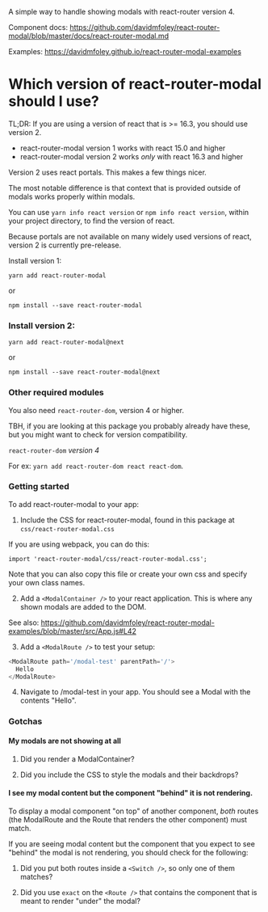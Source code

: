 A simple way to handle showing modals with react-router version 4.

Component docs: https://github.com/davidmfoley/react-router-modal/blob/master/docs/react-router-modal.md

Examples: https://davidmfoley.github.io/react-router-modal-examples

# Which version of react-router-modal should I use?

TL;DR: If you are using a version of react that is >= 16.3, you should use version 2.

- react-router-modal version 1 works with react 15.0 and higher
- react-router-modal version 2 works *only* with react 16.3 and higher

Version 2 uses react portals. This makes a few things nicer.

The most notable difference is that context that is provided outside of modals works properly within modals.

You can use `yarn info react version` or `npm info react version`, within your project directory, to find the version of react.

Because portals are not available on many widely used versions of react, version 2 is currently pre-release.

Install version 1:

`yarn add react-router-modal`

or

`npm install --save react-router-modal`

### Install version 2:

`yarn add react-router-modal@next`

or

`npm install --save react-router-modal@next`

### Other required modules

You also need `react-router-dom`, version 4 or higher.

TBH, if you are looking at this package you probably already have these, but you might want to check for version compatibility.

`react-router-dom` *version 4*

For ex: `yarn add react-router-dom react react-dom`.

### Getting started

To add react-router-modal to your app:

1. Include the CSS for react-router-modal, found in this package at `css/react-router-modal.css`

If you are using webpack, you can do this:

`import 'react-router-modal/css/react-router-modal.css';`

Note that you can also copy this file or create your own css and specify your own class names.

2. Add a `<ModalContainer />` to your react application. This is where any shown modals are added to the DOM.

See also: https://github.com/davidmfoley/react-router-modal-examples/blob/master/src/App.js#L42

3. Add a `<ModalRoute />` to test your setup:

```javascript
<ModalRoute path='/modal-test' parentPath='/'>
  Hello
</ModalRoute>
```

4. Navigate to /modal-test in your app. You should see a Modal with the contents "Hello".

### Gotchas

#### My modals are not showing at all

1. Did you render a ModalContainer?

2. Did you include the CSS to style the modals and their backdrops?

#### I see my modal content but the component "behind" it is not rendering.

To display a modal component "on top" of another component, *both* routes (the ModalRoute and the Route that renders the other component) must match.

If you are seeing modal content but the component that you expect to see "behind" the modal is not rendering, you should check for the following:

1. Did you put both routes inside a `<Switch />`, so only one of them matches?

2. Did you use `exact` on the `<Route />` that contains the component that is meant to render "under" the modal?

